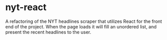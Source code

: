 # nyt-react
A refactoring of the NYT headlines scraper that utilizes React for the front end of the project. When the page loads it will fill an unordered list, and present the recent headlines to the user.
